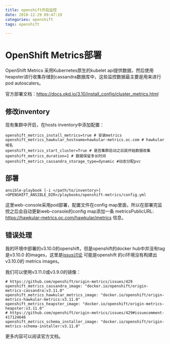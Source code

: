 ```yaml
---
title: openshift开启监控
date: 2018-12-29 09:47:19
categories: openshift
tags: openshift

---
```


# OpenShift Metrics部署

OpenShift Metrics 采用Kubernetes原生的kubelet api提供数据，然后使用 heapster进行收集存储到cassandra数据库中，这些监控数据最主要是用来进行 pod autoscalers。

官方部署文档：https://docs.okd.io/3.10/install_config/cluster_metrics.html
## 修改inventory
现有集群中开启，在hosts inventory中添加配置：

```
openshift_metrics_install_metrics=true # 安装metrics
openshift_metrics_hawkular_hostname=hawkular-metrics.oc.com # hawkular域名
openshift_metrics_start_cluster=True # 是否集群启动之后就开始数据收集
openshift_metrics_duration=1 # 数据保留多长时间
openshift_metrics_cassandra_storage_type=dynamic #动态分配pvc

```
## 部署
```
ansible-playbook [-i </path/to/inventory>] <OPENSHIFT_ANSIBLE_DIR>/playbooks/openshift-metrics/config.yml 
```

这里web-console采用pod部署，配置文件在config map里面，所以在部署完监控之后会自动更新web-console的config map添加一条 metricsPublicURL: https://hawkular-metrics.oc.com/hawkular/metrics 信息。   

## 错误处理
我的环境中部署的v3.10.0的openshift，但是openshift的docker hub中并没有tag是v3.10.0 的images，这里是[issus讨论](https://github.com/openshift/origin-metrics/issues/429)  可能是openshift 的ci环境没有构建出v3.10.0的 metrics images。

我们可以使用v3.11.0或v3.9.0的镜像：
```
# https://github.com/openshift/origin-metrics/issues/429
openshift_metrics_cassandra_image: "docker.io/openshift/origin-metrics-cassandra:v3.11.0"
openshift_metrics_hawkular_metrics_image: "docker.io/openshift/origin-metrics-hawkular-metrics:v3.11.0"
openshift_metrics_heapster_image: "docker.io/openshift/origin-metrics-heapster:v3.11.0"
# https://github.com/openshift/origin-metrics/issues/429#issuecomment-417124646
openshift_metrics_schema_installer_image: "docker.io/openshift/origin-metrics-schema-installer:v3.11.0"
```


更多内容可以阅读官方文档。
